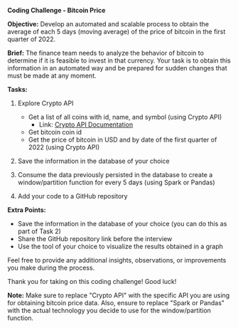 **Coding Challenge - Bitcoin Price**

**Objective:**
Develop an automated and scalable process to obtain the average of each 5 days (moving average) of the price of bitcoin in the first quarter of 2022.

**Brief:**
The finance team needs to analyze the behavior of bitcoin to determine if it is feasible to invest in that currency. Your task is to obtain this information in an automated way and be prepared for sudden changes that must be made at any moment.

**Tasks:**
1. Explore Crypto API
   - Get a list of all coins with id, name, and symbol (using Crypto API)
      - Link: [Crypto API Documentation](https://www.coingecko.com/en/api/documentation)
   - Get bitcoin coin id
   - Get the price of bitcoin in USD and by date of the first quarter of 2022 (using Crypto API)

2. Save the information in the database of your choice

3. Consume the data previously persisted in the database to create a window/partition function for every 5 days (using Spark or Pandas)

4. Add your code to a GitHub repository

**Extra Points:**
- Save the information in the database of your choice (you can do this as part of Task 2)
- Share the GitHub repository link before the interview
- Use the tool of your choice to visualize the results obtained in a graph

Feel free to provide any additional insights, observations, or improvements you make during the process.

Thank you for taking on this coding challenge! Good luck!

**Note:** Make sure to replace "Crypto API" with the specific API you are using for obtaining bitcoin price data. Also, ensure to replace "Spark or Pandas" with the actual technology you decide to use for the window/partition function.
